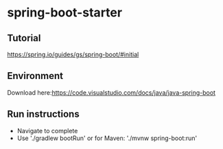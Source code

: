 # spring-boot-starter

## Tutorial
https://spring.io/guides/gs/spring-boot/#initial

## Environment
Download here:https://code.visualstudio.com/docs/java/java-spring-boot

## Run instructions
* Navigate to complete
* Use './gradlew bootRun' or for Maven: './mvnw spring-boot:run'
